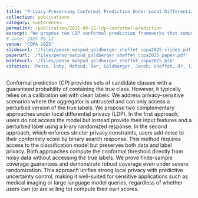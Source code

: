 ```yaml
---
title: "Privacy-Preserving Conformal Prediction Under Local Differential Privacy"
collection: publications
category: conferences
permalink: /publication/2025-09-12-ldp-conformal-prediction
excerpt: "We propose two LDP conformal prediction frameworks that compute thresholds from privatized data without true labels—(i) users send features and a k-ary randomized-response label (no model access) and (ii) users privatize conformity via binary-search responses (requires model access, stricter privacy)—and prove finite-sample coverage with robust performance under strong randomization for sensitive applications."
# date: 2025-09-12
venue: "COPA 2025"
slidesurl: '/files/penso_mahpud_goldberger_sheffet_copa2025_slides.pdf'
paperurl: '/files/penso_mahpud_goldberger_sheffet_copa2025_paper.pdf'
bibtexurl: '/files/penso_mahpud_goldberger_sheffet_copa2025.bib'
citation: 'Penso, Coby; Mahpud, Bar; Goldberger, Jacob; Sheffet, Or. (2025). &quot;Privacy-Preserving Conformal Prediction Under Local Differential Privacy.&quot; <i>COPA 2025</i>.'
---
```

Conformal prediction (CP) provides sets of candidate classes with a guaranteed probability of containing the true class. However, it typically relies on a calibration set with clean labels. We address privacy-sensitive scenarios where the aggregator is untrusted and can only access a perturbed version of the true labels. We propose two complementary approaches under local differential privacy (LDP). In the first approach, users do not access the model but instead provide their input features and a perturbed label using a k-ary randomized response. In the second approach, which enforces stricter privacy constraints, users add noise to their conformity score by binary search response. This method requires access to the classification model but preserves both data and label privacy. Both approaches compute the conformal threshold directly from noisy data without accessing the true labels. We prove finite-sample coverage guarantees and demonstrate robust coverage even under severe randomization. This approach unifies strong local privacy with predictive uncertainty control, making it well-suited for sensitive applications such as medical imaging or large language model queries, regardless of whether users can (or are willing to) compute their own scores.